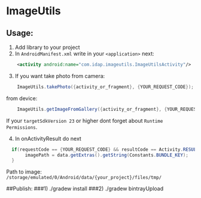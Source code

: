 # ImageUtils

## Usage:
1. Add library to your project
2. In `AndroidManifest.xml` write in your `<application>` next:

 ```xml
     <activity android:name="com.idap.imageutils.ImageUtilsActivity"/>
 ```
 
3. If you want take photo from camera:

 ```java
     ImageUtils.takePhoto({activity_or_fragment}, {YOUR_REQUEST_CODE});
 ```
 from device:
 ```java
     ImageUtils.getImageFromGallery({activity_or_fragment}, {YOUR_REQUEST_CODE});
 ```
 If your `targetSdkVersion 23` or higher dont forget about `Runtime Permissions`.

4. In onActivityResult do next

 ```java
   if(requestCode == {YOUR_REQUEST_CODE} && resultCode == Activity.RESULT_OK){
        imagePath = data.getExtras().getString(Constants.BUNDLE_KEY);
   }
 ```
 Path to image: `/storage/emulated/0/Android/data/{your_project}/files/tmp/`
  
##Publish:
###1) ./gradew install
###2) ./gradew bintrayUpload
